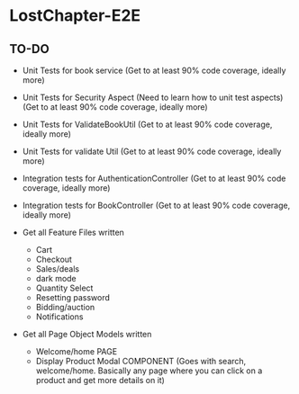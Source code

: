# LostChapter-E2E

## TO-DO

* Unit Tests for book service (Get to at least 90% code coverage, ideally more)
* Unit Tests for Security Aspect (Need to learn how to unit test aspects) (Get to at least 90% code coverage, ideally more)
* Unit Tests for ValidateBookUtil (Get to at least 90% code coverage, ideally more)
* Unit Tests for validate Util  (Get to at least 90% code coverage, ideally more)

* Integration tests for AuthenticationController (Get to at least 90% code coverage, ideally more)
* Integration tests for BookController (Get to at least 90% code coverage, ideally more)

* Get all Feature Files written
	- Cart
	- Checkout
	- Sales/deals
	- dark mode
	- Quantity Select
	- Resetting password
	- Bidding/auction
	- Notifications
	
* Get all Page Object Models written 
	- Welcome/home PAGE
	- Display Product Modal COMPONENT (Goes with search, welcome/home. Basically any page where you can click on a product and get more details on it) 